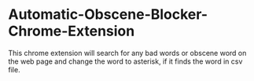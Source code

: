 # Automatic-Obscene-Blocker-Chrome-Extension
This chrome extension will search for any bad words or obscene word on the web page and change the word to asterisk, if it finds the word in csv file. 
